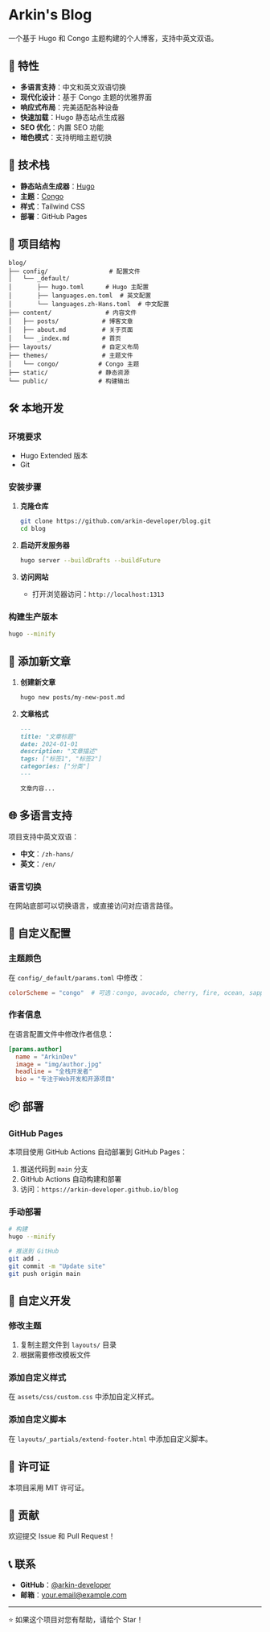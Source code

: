 # Arkin's Blog

一个基于 Hugo 和 Congo 主题构建的个人博客，支持中英文双语。

## 🌟 特性

- **多语言支持**：中文和英文双语切换
- **现代化设计**：基于 Congo 主题的优雅界面
- **响应式布局**：完美适配各种设备
- **快速加载**：Hugo 静态站点生成器
- **SEO 优化**：内置 SEO 功能
- **暗色模式**：支持明暗主题切换

## 🚀 技术栈

- **静态站点生成器**：[Hugo](https://gohugo.io/)
- **主题**：[Congo](https://github.com/jpanther/congo)
- **样式**：Tailwind CSS
- **部署**：GitHub Pages

## 📁 项目结构

```
blog/
├── config/                 # 配置文件
│   └── _default/
│       ├── hugo.toml      # Hugo 主配置
│       ├── languages.en.toml  # 英文配置
│       └── languages.zh-Hans.toml  # 中文配置
├── content/               # 内容文件
│   ├── posts/            # 博客文章
│   ├── about.md          # 关于页面
│   └── _index.md         # 首页
├── layouts/              # 自定义布局
├── themes/               # 主题文件
│   └── congo/           # Congo 主题
├── static/              # 静态资源
└── public/              # 构建输出
```

## 🛠️ 本地开发

### 环境要求

- Hugo Extended 版本
- Git

### 安装步骤

1. **克隆仓库**
   ```bash
   git clone https://github.com/arkin-developer/blog.git
   cd blog
   ```

2. **启动开发服务器**
   ```bash
   hugo server --buildDrafts --buildFuture
   ```

3. **访问网站**
   - 打开浏览器访问：`http://localhost:1313`

### 构建生产版本

```bash
hugo --minify
```

## 📝 添加新文章

1. **创建新文章**
   ```bash
   hugo new posts/my-new-post.md
   ```

2. **文章格式**
   ```markdown
   ---
   title: "文章标题"
   date: 2024-01-01
   description: "文章描述"
   tags: ["标签1", "标签2"]
   categories: ["分类"]
   ---

   文章内容...
   ```

## 🌐 多语言支持

项目支持中英文双语：

- **中文**：`/zh-hans/`
- **英文**：`/en/`

### 语言切换

在网站底部可以切换语言，或直接访问对应语言路径。

## 🎨 自定义配置

### 主题颜色

在 `config/_default/params.toml` 中修改：

```toml
colorScheme = "congo"  # 可选：congo, avocado, cherry, fire, ocean, sapphire, slate
```

### 作者信息

在语言配置文件中修改作者信息：

```toml
[params.author]
  name = "ArkinDev"
  image = "img/author.jpg"
  headline = "全栈开发者"
  bio = "专注于Web开发和开源项目"
```

## 📦 部署

### GitHub Pages

本项目使用 GitHub Actions 自动部署到 GitHub Pages：

1. 推送代码到 `main` 分支
2. GitHub Actions 自动构建和部署
3. 访问：`https://arkin-developer.github.io/blog`

### 手动部署

```bash
# 构建
hugo --minify

# 推送到 GitHub
git add .
git commit -m "Update site"
git push origin main
```

## 🔧 自定义开发

### 修改主题

1. 复制主题文件到 `layouts/` 目录
2. 根据需要修改模板文件

### 添加自定义样式

在 `assets/css/custom.css` 中添加自定义样式。

### 添加自定义脚本

在 `layouts/_partials/extend-footer.html` 中添加自定义脚本。

## 📄 许可证

本项目采用 MIT 许可证。

## 🤝 贡献

欢迎提交 Issue 和 Pull Request！

## 📞 联系

- **GitHub**：[@arkin-developer](https://github.com/arkin-developer)
- **邮箱**：your.email@example.com

---

⭐ 如果这个项目对您有帮助，请给个 Star！